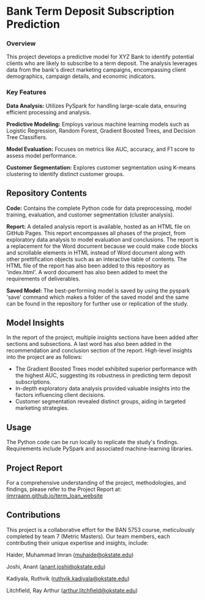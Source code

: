 # Bank Term Deposit Subscription Prediction
### Overview

This project develops a predictive model for XYZ Bank to identify potential clients who are likely to subscribe to a term deposit. The analysis leverages data from the bank's direct marketing campaigns, encompassing client demographics, campaign details, and economic indicators.

### Key Features

**Data Analysis:** Utilizes PySpark for handling large-scale data, ensuring efficient processing and analysis.

**Predictive Modeling:** Employs various machine learning models such as Logistic Regression, Random Forest, Gradient Boosted Trees, and Decision Tree Classifiers.

**Model Evaluation:** Focuses on metrics like AUC, accuracy, and F1 score to assess model performance.

**Customer Segmentation:** Explores customer segmentation using K-means clustering to identify distinct customer groups.

## Repository Contents

**Code:** Contains the complete Python code for data preprocessing, model training, evaluation, and customer segmentation (cluster analysis).

**Report:** A detailed analysis report is available, hosted as an HTML file on GitHub Pages. This report encompasses all phases of the project, from exploratory data analysis to model evaluation and conclusions. The report is a replacement for the Word document because we could make code blocks and scrollable elements in HTML instead of Word document along with other prettification objects such as an interactive table of contents. The HTML file of the report has also been added to this repository as 'index.html'. A word document has also been added to meet the requirements of deliverables.

**Saved Model:** The best-performing model is saved by using the pyspark 'save' command which makes a folder of the saved model and the same can be found in the repository for further use or replication of the study.

## Model Insights

In the report of the project, multiple insights sections have been added after sections and subsections. A last word has also been added in the recommendation and conclusion section of the report. High-level insights into the project are as follows:

- The Gradient Boosted Trees model exhibited superior performance with the highest AUC, suggesting its robustness in predicting term deposit subscriptions.
- In-depth exploratory data analysis provided valuable insights into the factors influencing client decisions.
- Customer segmentation revealed distinct groups, aiding in targeted marketing strategies.

## Usage

The Python code can be run locally to replicate the study's findings. Requirements include PySpark and associated machine-learning libraries.

## Project Report

For a comprehensive understanding of the project, methodologies, and findings, please refer to the Project Report at: [iimrraann.github.io/term_loan_website](https://iimrraann.github.io/term_loan_website)

## Contributions

This project is a collaborative effort for the BAN 5753 course, meticulously completed by team 7 (Metric Masters). Our team members, each contributing their unique expertise and insights, include:

Haider, Muhammad Imran (muhaide@okstate.edu)

Joshi, Anant (anant.joshi@okstate.edu)

Kadiyala, Ruthvik (ruthvik.kadiyala@okstate.edu)

Litchfield, Ray Arthur (arthur.litchfield@okstate.edu)
